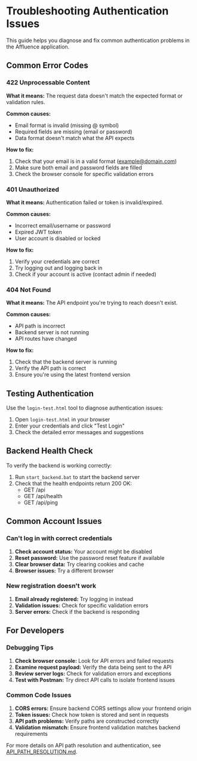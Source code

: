 # Troubleshooting Authentication Issues

This guide helps you diagnose and fix common authentication problems in the Affluence application.

## Common Error Codes

### 422 Unprocessable Content

**What it means:** The request data doesn't match the expected format or validation rules.

**Common causes:**
- Email format is invalid (missing @ symbol)
- Required fields are missing (email or password)
- Data format doesn't match what the API expects

**How to fix:**
1. Check that your email is in a valid format (example@domain.com)
2. Make sure both email and password fields are filled
3. Check the browser console for specific validation errors

### 401 Unauthorized

**What it means:** Authentication failed or token is invalid/expired.

**Common causes:**
- Incorrect email/username or password
- Expired JWT token
- User account is disabled or locked

**How to fix:**
1. Verify your credentials are correct
2. Try logging out and logging back in
3. Check if your account is active (contact admin if needed)

### 404 Not Found

**What it means:** The API endpoint you're trying to reach doesn't exist.

**Common causes:**
- API path is incorrect
- Backend server is not running
- API routes have changed

**How to fix:**
1. Check that the backend server is running
2. Verify the API path is correct
3. Ensure you're using the latest frontend version

## Testing Authentication

Use the `login-test.html` tool to diagnose authentication issues:

1. Open `login-test.html` in your browser
2. Enter your credentials and click "Test Login"
3. Check the detailed error messages and suggestions

## Backend Health Check

To verify the backend is working correctly:

1. Run `start_backend.bat` to start the backend server
2. Check that the health endpoints return 200 OK:
   - GET /api
   - GET /api/health
   - GET /api/ping

## Common Account Issues

### Can't log in with correct credentials

1. **Check account status:** Your account might be disabled
2. **Reset password:** Use the password reset feature if available
3. **Clear browser data:** Try clearing cookies and cache
4. **Browser issues:** Try a different browser

### New registration doesn't work

1. **Email already registered:** Try logging in instead
2. **Validation issues:** Check for specific validation errors
3. **Server errors:** Check if the backend is responding

## For Developers

### Debugging Tips

1. **Check browser console:** Look for API errors and failed requests
2. **Examine request payload:** Verify the data being sent to the API
3. **Review server logs:** Check for validation errors and exceptions
4. **Test with Postman:** Try direct API calls to isolate frontend issues

### Common Code Issues

1. **CORS errors:** Ensure backend CORS settings allow your frontend origin
2. **Token issues:** Check how token is stored and sent in requests
3. **API path problems:** Verify paths are constructed correctly
4. **Validation mismatch:** Ensure frontend validation matches backend requirements

For more details on API path resolution and authentication, see [API_PATH_RESOLUTION.md](API_PATH_RESOLUTION.md).